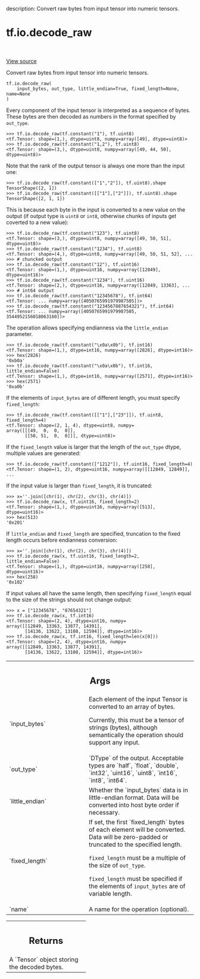 description: Convert raw bytes from input tensor into numeric tensors.

<div itemscope itemtype="http://developers.google.com/ReferenceObject">
<meta itemprop="name" content="tf.io.decode_raw" />
<meta itemprop="path" content="Stable" />
</div>

# tf.io.decode_raw

<!-- Insert buttons and diff -->

<table class="tfo-notebook-buttons tfo-api nocontent" align="left">

</table>

<a target="_blank" class="external" href="/code/stable/tensorflow/python/ops/parsing_ops.py">View source</a>



Convert raw bytes from input tensor into numeric tensors.


<pre class="devsite-click-to-copy prettyprint lang-py tfo-signature-link">
<code>tf.io.decode_raw(
    input_bytes, out_type, little_endian=True, fixed_length=None, name=None
)
</code></pre>



<!-- Placeholder for "Used in" -->

Every component of the input tensor is interpreted as a sequence of bytes.
These bytes are then decoded as numbers in the format specified by `out_type`.

```
>>> tf.io.decode_raw(tf.constant("1"), tf.uint8)
<tf.Tensor: shape=(1,), dtype=uint8, numpy=array([49], dtype=uint8)>
>>> tf.io.decode_raw(tf.constant("1,2"), tf.uint8)
<tf.Tensor: shape=(3,), dtype=uint8, numpy=array([49, 44, 50], dtype=uint8)>
```

Note that the rank of the output tensor is always one more than the input one:

```
>>> tf.io.decode_raw(tf.constant(["1","2"]), tf.uint8).shape
TensorShape([2, 1])
>>> tf.io.decode_raw(tf.constant([["1"],["2"]]), tf.uint8).shape
TensorShape([2, 1, 1])
```

This is because each byte in the input is converted to a new value on the
output (if output type is `uint8` or `int8`, otherwise chunks of inputs get
coverted to a new value):

```
>>> tf.io.decode_raw(tf.constant("123"), tf.uint8)
<tf.Tensor: shape=(3,), dtype=uint8, numpy=array([49, 50, 51], dtype=uint8)>
>>> tf.io.decode_raw(tf.constant("1234"), tf.uint8)
<tf.Tensor: shape=(4,), dtype=uint8, numpy=array([49, 50, 51, 52], ...
>>> # chuncked output
>>> tf.io.decode_raw(tf.constant("12"), tf.uint16)
<tf.Tensor: shape=(1,), dtype=uint16, numpy=array([12849], dtype=uint16)>
>>> tf.io.decode_raw(tf.constant("1234"), tf.uint16)
<tf.Tensor: shape=(2,), dtype=uint16, numpy=array([12849, 13363], ...
>>> # int64 output
>>> tf.io.decode_raw(tf.constant("12345678"), tf.int64)
<tf.Tensor: ... numpy=array([4050765991979987505])>
>>> tf.io.decode_raw(tf.constant("1234567887654321"), tf.int64)
<tf.Tensor: ... numpy=array([4050765991979987505, 3544952156018063160])>
```

The operation allows specifying endianness via the `little_endian` parameter.

```
>>> tf.io.decode_raw(tf.constant("\x0a\x0b"), tf.int16)
<tf.Tensor: shape=(1,), dtype=int16, numpy=array([2826], dtype=int16)>
>>> hex(2826)
'0xb0a'
>>> tf.io.decode_raw(tf.constant("\x0a\x0b"), tf.int16, little_endian=False)
<tf.Tensor: shape=(1,), dtype=int16, numpy=array([2571], dtype=int16)>
>>> hex(2571)
'0xa0b'
```

If the elements of `input_bytes` are of different length, you must specify
`fixed_length`:

```
>>> tf.io.decode_raw(tf.constant([["1"],["23"]]), tf.uint8, fixed_length=4)
<tf.Tensor: shape=(2, 1, 4), dtype=uint8, numpy=
array([[[49,  0,  0,  0]],
       [[50, 51,  0,  0]]], dtype=uint8)>
```

If the `fixed_length` value is larger that the length of the `out_type` dtype,
multiple values are generated:

```
>>> tf.io.decode_raw(tf.constant(["1212"]), tf.uint16, fixed_length=4)
<tf.Tensor: shape=(1, 2), dtype=uint16, numpy=array([[12849, 12849]], ...
```

If the input value is larger than `fixed_length`, it is truncated:

```
>>> x=''.join([chr(1), chr(2), chr(3), chr(4)])
>>> tf.io.decode_raw(x, tf.uint16, fixed_length=2)
<tf.Tensor: shape=(1,), dtype=uint16, numpy=array([513], dtype=uint16)>
>>> hex(513)
'0x201'
```

If `little_endian` and `fixed_length` are specified, truncation to the fixed
length occurs before endianness conversion:

```
>>> x=''.join([chr(1), chr(2), chr(3), chr(4)])
>>> tf.io.decode_raw(x, tf.uint16, fixed_length=2, little_endian=False)
<tf.Tensor: shape=(1,), dtype=uint16, numpy=array([258], dtype=uint16)>
>>> hex(258)
'0x102'
```

If input values all have the same length, then specifying `fixed_length`
equal to the size of the strings should not change output:

```
>>> x = ["12345678", "87654321"]
>>> tf.io.decode_raw(x, tf.int16)
<tf.Tensor: shape=(2, 4), dtype=int16, numpy=
array([[12849, 13363, 13877, 14391],
       [14136, 13622, 13108, 12594]], dtype=int16)>
>>> tf.io.decode_raw(x, tf.int16, fixed_length=len(x[0]))
<tf.Tensor: shape=(2, 4), dtype=int16, numpy=
array([[12849, 13363, 13877, 14391],
       [14136, 13622, 13108, 12594]], dtype=int16)>
```

<!-- Tabular view -->
 <table class="responsive fixed orange">
<colgroup><col width="214px"><col></colgroup>
<tr><th colspan="2"><h2 class="add-link">Args</h2></th></tr>

<tr>
<td>
`input_bytes`<a id="input_bytes"></a>
</td>
<td>
  Each element of the input Tensor is converted to an array of bytes.

Currently, this must be a tensor of strings (bytes), although semantically
the operation should support any input.
</td>
</tr><tr>
<td>
`out_type`<a id="out_type"></a>
</td>
<td>
  `DType` of the output. Acceptable types are `half`, `float`, `double`,
`int32`, `uint16`, `uint8`, `int16`, `int8`, `int64`.
</td>
</tr><tr>
<td>
`little_endian`<a id="little_endian"></a>
</td>
<td>
  Whether the `input_bytes` data is in little-endian format. Data will be
converted into host byte order if necessary.
</td>
</tr><tr>
<td>
`fixed_length`<a id="fixed_length"></a>
</td>
<td>
  If set, the first `fixed_length` bytes of each element will be converted.
Data will be zero-padded or truncated to the specified length.

`fixed_length` must be a multiple of the size of `out_type`.

`fixed_length` must be specified if the elements of `input_bytes` are of
variable length.
</td>
</tr><tr>
<td>
`name`<a id="name"></a>
</td>
<td>
A name for the operation (optional).
</td>
</tr>
</table>



<!-- Tabular view -->
 <table class="responsive fixed orange">
<colgroup><col width="214px"><col></colgroup>
<tr><th colspan="2"><h2 class="add-link">Returns</h2></th></tr>
<tr class="alt">
<td colspan="2">
A `Tensor` object storing the decoded bytes.
</td>
</tr>

</table>

